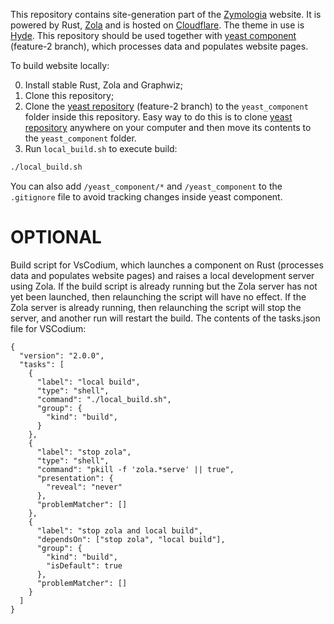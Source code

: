 This repository contains site-generation part of the [Zymologia](https://www.zymologia.fi/) website. It is powered by Rust, [Zola](https://www.getzola.org/) and is hosted on [Cloudflare](https://www.cloudflare.com/). The theme in use is [Hyde](https://www.getzola.org/themes/hyde/). This repository should be used together with [yeast component](https://github.com/Alzymologist/yeast) (feature-2 branch), which processes data and populates website pages.   
   
To build website locally:   

0) Install stable Rust, Zola and Graphwiz;    
1) Clone this repository;   
2) Clone the [yeast repository](https://github.com/Alzymologist/yeast) (feature-2 branch) to the `yeast_component` folder inside this repository. Easy way to do this is to clone [yeast repository](https://github.com/Alzymologist/yeast) anywhere on your computer and then move its contents to the `yeast_component` folder.   
3) Run `local_build.sh` to execute build:   
```sh
./local_build.sh
```
You can also add `/yeast_component/*` and `/yeast_component` to the `.gitignore` file to avoid tracking changes inside yeast component. 


# OPTIONAL

Build script for VsCodium, which launches a component on Rust (processes data and populates website pages) and raises a local development server using Zola. If the build script is already running but the Zola server has not yet been launched, then relaunching the script will have no effect. If the Zola server is already running, then relaunching the script will stop the server, and another run will restart the build. The contents of the tasks.json file for VSCodium:   
```
{
  "version": "2.0.0",
  "tasks": [
    {
      "label": "local build",
      "type": "shell",
      "command": "./local_build.sh",
      "group": {
        "kind": "build",
      }
    },
    {
      "label": "stop zola",
      "type": "shell",
      "command": "pkill -f 'zola.*serve' || true",
      "presentation": {
        "reveal": "never"
      },
      "problemMatcher": []
    },
    {
      "label": "stop zola and local build",
      "dependsOn": ["stop zola", "local build"],
      "group": {
        "kind": "build",
        "isDefault": true
      },
      "problemMatcher": []
    }
  ]
}

```
